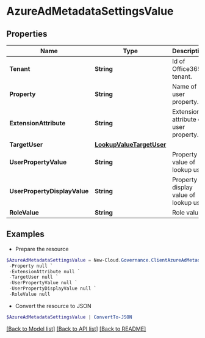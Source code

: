 # AzureAdMetadataSettingsValue
## Properties

Name | Type | Description | Notes
------------ | ------------- | ------------- | -------------
**Tenant** | **String** | Id of Office365 tenant. | [optional] [readonly] 
**Property** | **String** | Name of user property. | [optional] [readonly] 
**ExtensionAttribute** | **String** | Extension attribute of user property. | [optional] [readonly] 
**TargetUser** | [**LookupValueTargetUser**](LookupValueTargetUser.md) |  | [optional] 
**UserPropertyValue** | **String** | Property value of lookup user | [optional] 
**UserPropertyDisplayValue** | **String** | Property display value of lookup user | [optional] 
**RoleValue** | **String** | Role value | [optional] 

## Examples

- Prepare the resource
```powershell
$AzureAdMetadataSettingsValue = New-Cloud.Governance.ClientAzureAdMetadataSettingsValue  -Tenant null `
 -Property null `
 -ExtensionAttribute null `
 -TargetUser null `
 -UserPropertyValue null `
 -UserPropertyDisplayValue null `
 -RoleValue null
```

- Convert the resource to JSON
```powershell
$AzureAdMetadataSettingsValue | ConvertTo-JSON
```

[[Back to Model list]](../README.md#documentation-for-models) [[Back to API list]](../README.md#documentation-for-api-endpoints) [[Back to README]](../README.md)

